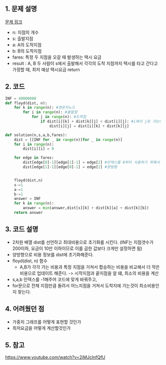 ## 1. 문제 설명

[문제 링크](https://programmers.co.kr/learn/courses/30/lessons/72412)

- n: 지점의 개수
- s: 출발지점
- a: A의 도착지점
- b: B의 도착지점
- fares: 특정 두 지점을 오갈 때 발생하는 택시 요금
- result : A, B 두 사람이 s에서 출발해서 각각의 도착 지점까지 택시를 타고 간다고 가정할 때, 최저 예상 택시요금 return

## 2. 코드

```python
INF = 40000000
def floyd(dist, n):
    for k in range(n): #경유지노드
        for i in range(n): #출발점
            for j in range(n): #도착점
                if dist[i][k] + dist[k][j] < dist[i][j]: #i에서 j로 가는데 k를 경유
                    dist[i][j] = dist[i][k] + dist[k][j]

def solution(n,s,a,b,fares):
    dist = [[INF for _ in range(n)]for _ in range(n)]
    for i in range(n):
        dist[i][i] = 0

    for edge in fares:
        dist[edge[0]-1][edge[1]-1] = edge[2] #인덱스를 0부터 사용하기 위해서 1을 빼서 사용, 비용을 넣는다
        dist[edge[1]-1][edge[0]-1] = edge[2] #양방향


    floyd(dist,n)
    s-=1
    a-=1
    b-=1
    answer = INF
    for k in range(n):
        answer = min(answer,dist[s][k] + dist[k][a] + dist[k][b])
    return answer

```

## 3. 코드 설명

- 2차원 배열 dist를 선언하고 최대비용으로 초기화를 시킨다. (INF는 지점갯수가 200이하, 요금이 10만 이하이므로 이를 곱한 값보다 크게만 설정하면 됨)
- 양방향으로 비용 정보를 dist에 초기화해준다.
- floyd(dist, n) 함수
  - A,B가 각각 가는 비용과 특정 지점을 거쳐서 합승하는 비용을 비교해서 더 작은 비용으로 업데이트 해준다. -> 시작지점과 끝지점을 알 떄, 최소의 비용을 계산
- s,a,b 인덱스를 -1해주어 코드에 맞게 바꿔주고,
- for문으로 전체 지점만큼 돌려서 어느지점을 거쳐서 도착지에 가는것이 최소비용인지 찾는다.

## 4. 어려웠던 점

- 가중치 그래프를 어떻게 표현할 것인가
- 최저요금을 어떻게 계산할것인가

## 5. 참고

https://www.youtube.com/watch?v=2iMJclnfQfU
